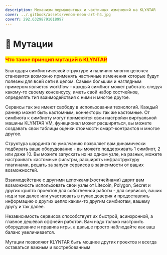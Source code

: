 ```yaml
---
description: Механизм перманентных и частичных изменений на KLYNTAR
cover: ../.gitbook/assets/venom-neon-art-h4.jpg
coverY: 292.63298791018997
---
```


# 🧬 Мутации

### <mark style="color:red;">**Что такое принцип мутаций в KLYNTAR**</mark>

Благодаря симбиотической структуре и наличию многих цепочек становится возможно применять частичные изменения которые будут полезны для всей сети в целом. Самым большим и наглядным примером является workflow - каждый симбиот может работать следуя какому-то своему консенсусу, иметь свой набор хостчейнов, определять тип взаимодействия с ними и многое другое.

Сервисы так же имеют свободу в использовании технологий. Каждый раннер может быть кастомным, коннекторы так же кастомные. От симбиота к симбиоту могут применятся свои настройки виртуальной машины KLYNTAR VM, функционал может расширяться, вы можете создавать свои таблицы оценки стоимости смарт-контрактов и многое другое.&#x20;

Структура шардинга по умолчанию позволяет вам динамически подбирать ваше оборудование - вы можете поддерживать 1 симбиот, 2 или даже 10. Вы можете запускать их на одном узле, на разных, можете настраивать кастомные фильтры, расширять инфраструктуру плагинами, решать за запуск сервисов в зависимости от ваших возможностей.

Взаимодействие с другими цепочками(хостчейнами) дарит вам возможность использовать свои узлы от Litecoin, Polygon, Secret и других крипто проектов для собственной работы - для сервисов, ваших нод и так далее или участвовать в пулах доверия и предоставлять информацию о других цепях каким-то другим симбиотам, вашему другу и так далее.

Независимость сервисов способствует их быстрой, асинхронной, а главное дешёвой оффчейн работой. Вам надо только настроить оборудование и правила игры, а дальше просто наблюдайте как ваш баланс увеличивается.

Мутации позволяют KLYNTAR быть мощнее других проектов и всегда оставаться важным и востребованным
